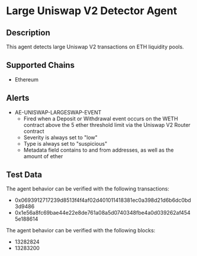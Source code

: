 # Large Uniswap V2 Detector Agent

## Description

This agent detects large Uniswap V2 transactions on ETH liquidity pools.

## Supported Chains

- Ethereum

## Alerts

- AE-UNISWAP-LARGESWAP-EVENT
  - Fired when a Deposit or Withdrawal event occurs on the WETH contract above the 5 ether
    threshold limit via the Uniswap V2 Router contract
  - Severity is always set to "low"
  - Type is always set to "suspicious"
  - Metadata field contains to and from addresses, as well as the amount of ether

## Test Data

The agent behavior can be verified with the following transactions:

- 0x0693912717239d8513f4f4af02d401011418381ec0a398d21d6b6dc0bd3d9486
- 0x1e56a8fc69bae44e22e8de761a08a5d0740348fbe4a0d039262af4545e188614

The agent behavior can be verified with the following blocks:
- 13282824
- 13283200
